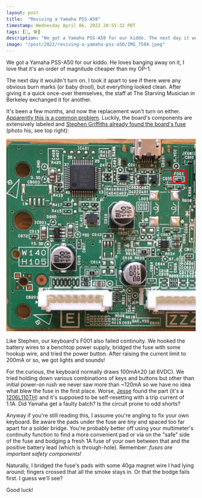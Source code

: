 ```yaml
---
layout: post
title:  "Reviving a Yamaha PSS-A50"
timestamp: Wednesday April 06, 2022 20:55:32 PDT
tags: [🎹, 🛠]
description: "We got a Yamaha PSS-A50 for our kiddo. The next day it wouldn't turn on."
image: "/post/2022/reviving-a-yamaha-pss-a50/IMG_7584.jpeg"
---
```


We got a Yamaha PSS-A50 for our kiddo. He loves banging away on it, I love that it's an order of magnitude cheaper than my OP-1.

The next day it wouldn't turn on. I took it apart to see if there were any obvious burn marks (or baby drool), but everything looked clean. After giving it a quick once-over themselves, the staff at The Starving Musician in Berkeley exchanged it for another.

It's been a few months, and now the replacement won't turn on either. [Apparently this is a common problem](https://www.reddit.com/r/synthesizers/comments/kjzwj5/my_yamaha_pss_a50_wont_turn_on/). Luckily, the board's components are extensively labeled and [Stephen Griffiths already found the board's fuse](https://stegriff.co.uk/upblog/fixing-a-yamaha-pss-a50-that-wont-switch-on/) (photo his, see top right):

![A photo of the circuit board with component F001 circled (near the unpopulated twin inductors)](f001.jpg)

Like Stephen, our keyboard's F001 also failed continuity. We hooked the battery wires to a benchtop power supply, bridged the fuse with some hookup wire, and tried the power button. After raising the current limit to 200mA or so, we got lights and sounds!

For the curious, the keyboard normally draws 100mA±20 (at 6VDC). We tried holding down various combinations of keys and buttons but other than initial power-on rush we never saw more than ~120mA so we have no idea what blew the fuse in the first place. Worse, [Jesse](https://fsck.com) found the part (it's a [1206L110TH](Littelfuse_PTC_1206L_Datasheet.pdf.pdf)) and it's supposed to be self-resetting with a trip current of 1.1A. Did Yamaha get a faulty batch? Is the circuit prone to odd shorts?

Anyway if you're still reading this, I assume you're angling to fix your own keyboard. Be aware the pads under the fuse are _tiny_ and spaced too far apart for a solder bridge. You're probably better off using your multimeter's continuity function to find a more convenient pad or via on the "safe" side of the fuse and bodging a fresh 1A fuse of your own between that and the positive battery lead (which is through-hole). Remember: *fuses are important safety components!*

Naturally, I bridged the fuse's pads with some 40ga magnet wire I had lying around; fingers crossed that all the smoke stays in. Or that the bodge fails first. I guess we'll see?

Good luck!
